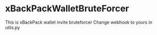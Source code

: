 # xBackPackWalletBruteForcer
This is xBackPack wallet invite bruteforcer
Change webhook to yours in utils.py
